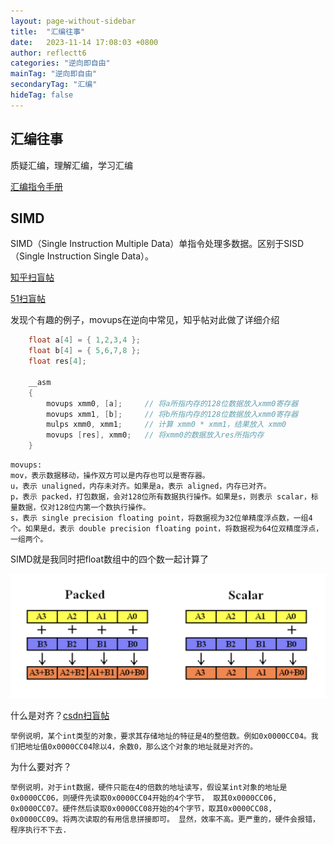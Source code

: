 ```yaml
---
layout: page-without-sidebar
title:  "汇编往事"
date:   2023-11-14 17:08:03 +0800
author: reflectt6
categories: "逆向即自由"
mainTag: "逆向即自由"
secondaryTag: "汇编"
hideTag: false
---
```

## 汇编往事

质疑汇编，理解汇编，学习汇编

[汇编指令手册](https://www.felixcloutier.com/x86/index.html)

## SIMD

SIMD（Single Instruction Multiple Data）单指令处理多数据。区别于SISD（Single Instruction Single Data）。

[知乎扫盲帖](https://zhuanlan.zhihu.com/p/556131141)

[51扫盲帖](https://www.51cto.com/article/758085.html)

发现个有趣的例子，movups在逆向中常见，知乎帖对此做了详细介绍

```c++
    float a[4] = { 1,2,3,4 };
    float b[4] = { 5,6,7,8 };
    float res[4];

    __asm 
    {
        movups xmm0, [a];     // 将a所指内存的128位数据放入xmm0寄存器
        movups xmm1, [b];     // 将b所指内存的128位数据放入xmm0寄存器
        mulps xmm0, xmm1;     // 计算 xmm0 * xmm1，结果放入 xmm0
        movups [res], xmm0;   // 将xmm0的数据放入res所指内存
    }
```

```
movups:
mov，表示数据移动，操作双方可以是内存也可以是寄存器。
u，表示 unaligned，内存未对齐。如果是a，表示 aligned，内存已对齐。
p，表示 packed，打包数据，会对128位所有数据执行操作。如果是s，则表示 scalar，标量数据，仅对128位内第一个数执行操作。
s，表示 single precision floating point，将数据视为32位单精度浮点数，一组4个。如果是d，表示 double precision floating point，将数据视为64位双精度浮点，一组两个。
```

SIMD就是我同时把float数组中的四个数一起计算了

![image-20231115105816310](/assets/images/2023-11-14-汇编往事//image-20231115105816310.png)

什么是对齐？[csdn扫盲帖](https://blog.csdn.net/audi2/article/details/39103733)

`举例说明，某个int类型的对象，要求其存储地址的特征是4的整倍数。例如0x0000CC04。我们把地址值0x0000CC04除以4，余数0，那么这个对象的地址就是对齐的。`

为什么要对齐？

`举例说明，对于int数据，硬件只能在4的倍数的地址读写，假设某int对象的地址是0x0000CC06，则硬件先读取0x0000CC04开始的4个字节，
取其0x0000CC06, 0x0000CC07。硬件然后读取0x0000CC08开始的4个字节，取其0x0000CC08, 0x0000CC09。将两次读取的有用信息拼接即可。
显然，效率不高。更严重的，硬件会报错，程序执行不下去.`

